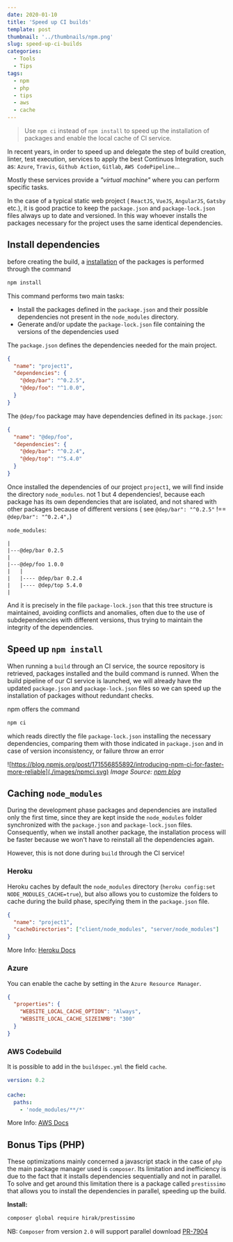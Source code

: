 ```yaml
---
date: 2020-01-10
title: 'Speed up CI builds'
template: post
thumbnail: '../thumbnails/npm.png'
slug: speed-up-ci-builds
categories:
  - Tools
  - Tips
tags:
  - npm
  - php
  - tips
  - aws
  - cache
---
```


> Use `npm ci` instead of `npm install` to speed up the installation of packages and enable the local cache of CI service.

In recent years, in order to speed up and delegate the step of build creation, linter, test execution, services to apply the best Continuos Integration, such as:
`Azure`, `Travis`, `Github Action`, `Gitlab`, `AWS CodePipeline`...

Mostly these services provide a _"virtual machine"_ where you can perform specific tasks.

In the case of a typical static web project ( `ReactJS`, `VueJS`, `AngularJS`, `Gatsby` etc.), it is good practice to keep the `package.json` and `package-lock.json` files always up to date and versioned. In this way whoever installs the packages necessary for the project uses the same identical dependencies.

## Install dependencies

before creating the build, a [installation](https://docs.npmjs.com/cli/install#algorithm) of the packages is performed through the command

```bash
npm install
```

This command performs two main tasks:

- Install the packages defined in the `package.json` and their possible dependencies not present in the `node_modules` directory.
- Generate and/or update the `package-lock.json` file containing the versions of the dependencies used

The `package.json` defines the dependencies needed for the main project.

```json
{
  "name": "project1",
  "dependencies": {
    "@dep/bar": "^0.2.5",
    "@dep/foo": "^1.0.0",
  }
}
```

The `@dep/foo` package may have dependencies defined in its `package.json`:

```json
{
  "name": "@dep/foo",
  "dependencies": {
    "@dep/bar": "^0.2.4",
    "@dep/top": "^5.4.0"
  }
}
```

Once installed the dependencies of our project `project1`, we will find  inside the directory `node_modules`.
not 1 but 4 dependencies!, because each package has its own dependencies that are isolated, and not shared with other packages because of different versions ( see `@dep/bar": "^0.2.5"` !== `@dep/bar": "^0.2.4",`)



`node_modules`:

```text
|
|---@dep/bar 0.2.5
|
|---@dep/foo 1.0.0
|   |
|   |---- @dep/bar 0.2.4
|   |---- @dep/top 5.4.0
|
```

And it is precisely in the file `package-lock.json` that this tree structure is maintained, avoiding conflicts and anomalies, often due to the use of subdependencies with different versions, thus trying to maintain the integrity of the dependencies.

## Speed up `npm install`

When running a `build` through an CI service, the source repository is retrieved, packages installed and the build command is runned.
When the build pipeline of our CI service is launched, we will already have the updated `package.json` and `package-lock.json` files so we can speed up the installation of packages without redundant checks.

npm offers the command

```bash
npm ci
```

which reads directly the file `package-lock.json` installing the necessary dependencies, comparing them with those indicated in `package.json` and in case of version inconsistency, or failure throw an error

![https://blog.npmjs.org/post/171556855892/introducing-npm-ci-for-faster-more-reliable](./images/npmci.svg)
_Image Source: [npm blog]([ok](https://blog.npmjs.org/post/171556855892/introducing-npm-ci-for-faster-more-reliable))_

## Caching `node_modules`

During the development phase packages and dependencies are installed only the first time, since they are kept inside the `node_modules` folder synchronized with the `package.json` and `package-lock.json` files.
Consequently, when we install another package, the installation process will be faster because we won't have to reinstall all the dependencies again.

However, this is not done during `build` through the CI service!

### Heroku

Heroku caches by default the `node_modules` directory (`heroku config:set NODE_MODULES_CACHE=true`), but also allows you to customize the folders to cache during the build phase, specifying them in the `package.json` file.

```json
{
  "name": "project1",
  "cacheDirectories": ["client/node_modules", "server/node_modules"]
}
```

More Info: [Heroku Docs](https://devcenter.heroku.com/articles/nodejs-support#custom-caching)

### Azure

You can enable the cache by setting in the `Azure Resource Manager`.

```json
{
  "properties": {
    "WEBSITE_LOCAL_CACHE_OPTION": "Always",
    "WEBSITE_LOCAL_CACHE_SIZEINMB": "300"
  }
}
```

### AWS Codebuild

It is possible to add in the `buildspec.yml` the field `cache`.

```yml
version: 0.2

cache:
  paths:
    - 'node_modules/**/*'
```

More Info: [AWS Docs](https://docs.aws.amazon.com/codebuild/latest/userguide/build-caching.html)

## Bonus Tips (PHP)

These optimizations mainly concerned a javascript stack in the case of `php` the main package manager used is `composer`. Its limitation and inefficiency is due to the fact that it installs dependencies sequentially and not in parallel.
To solve and get around this limitation there is a package called `prestissimo` that allows you to install the dependencies in parallel, speeding up the build.

**Install:**

```bash
composer global require hirak/prestissimo
```

NB: `Composer` from version `2.0` will support parallel download [PR-7904](https://github.com/composer/composer/pull/7904)
